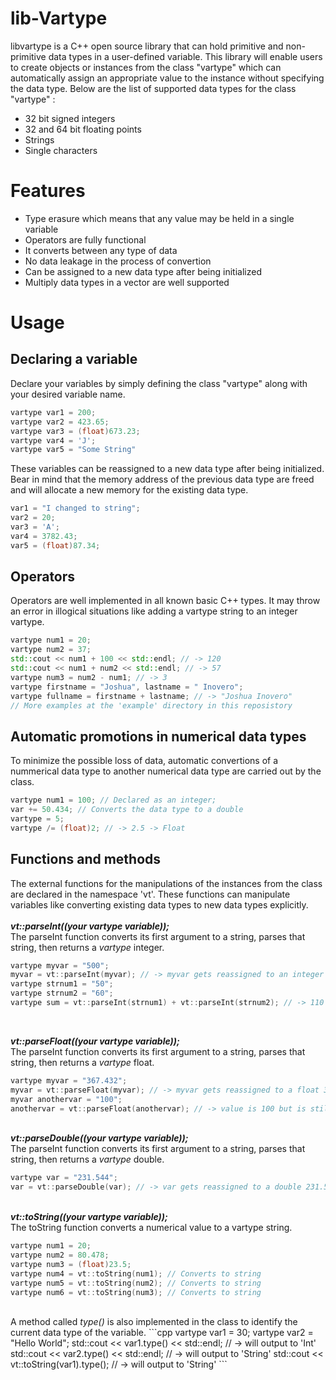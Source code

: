 # lib-Vartype #
libvartype is a C++ open source library that can hold primitive and non-primitive data types in a user-defined variable.
This library will enable users to create objects or instances from the class "vartype" which can automatically assign an
appropriate value to the instance without specifying the data type. Below are the list of supported data types for the class
"vartype" :
- 32 bit signed integers
- 32 and 64 bit floating points
- Strings
- Single characters

# Features #
- Type erasure which means that any value may be held in a single variable
- Operators are fully functional
- It converts between any type of data
- No data leakage in the process of convertion
- Can be assigned to a new data type after being initialized
- Multiply data types in a vector are well supported

# Usage #
## Declaring a variable ##
Declare your variables by simply defining the class "vartype" along with your desired variable name.
```cpp
vartype var1 = 200;
vartype var2 = 423.65;
vartype var3 = (float)673.23;
vartype var4 = 'J';
vartype var5 = "Some String"
```

These variables can be reassigned to a new data type after being initialized. Bear in mind that the memory address of
the previous data type are freed and will allocate a new memory for the existing data type.
```cpp
var1 = "I changed to string";
var2 = 20;
var3 = 'A';
var4 = 3782.43;
var5 = (float)87.34;
```

## Operators ##
Operators are well implemented in all known basic C++ types. It may throw an error in illogical situations like adding
a vartype string to an integer vartype.
```cpp
vartype num1 = 20;
vartype num2 = 37;
std::cout << num1 + 100 << std::endl; // -> 120
std::cout << num1 + num2 << std::endl; // -> 57
vartype num3 = num2 - num1; // -> 3
vartype firstname = "Joshua", lastname = " Inovero";
vartype fullname = firstname + lastname; // -> "Joshua Inovero"
// More examples at the 'example' directory in this reposistory
```

## Automatic promotions in numerical data types ##
To minimize the possible loss of data, automatic convertions of a nummerical data type to another numerical data type
are carried out by the class.
```cpp
vartype num1 = 100; // Declared as an integer;
var += 50.434; // Converts the data type to a double
vartype = 5;
vartype /= (float)2; // -> 2.5 -> Float
```

## Functions and methods ##
The external functions for the manipulations of the instances from the class are declared in the namespace 'vt'. These
functions can manipulate variables like converting existing data types to new data types explicitly.<br><br>
___vt::parseInt((your vartype variable));___<br>
The parseInt function converts its first argument to a string, parses that string, then returns a <i>vartype</i> integer.
```cpp
vartype myvar = "500";
myvar = vt::parseInt(myvar); // -> myvar gets reassigned to an integer 500
vartype strnum1 = "50";
vartype strnum2 = "60";
vartype sum = vt::parseInt(strnum1) + vt::parseInt(strnum2); // -> 110
```
<br>

___vt::parseFloat((your vartype variable));___<br>
The parseInt function converts its first argument to a string, parses that string, then returns a <i>vartype</i> float.
```cpp
vartype myvar = "367.432";
myvar = vt::parseFloat(myvar); // -> myvar gets reassigned to a float 367.432
myvar anothervar = "100";
anothervar = vt::parseFloat(anothervar); // -> value is 100 but is still a floating type number
```
<br>___vt::parseDouble((your vartype variable));___<br>
The parseInt function converts its first argument to a string, parses that string, then returns a <i>vartype</i> double.
```cpp
vartype var = "231.544";
var = vt::parseDouble(var); // -> var gets reassigned to a double 231.544
```
<br>___vt::toString((your vartype variable));___<br>
The toString function converts a numerical value to a vartype string.
```cpp
vartype num1 = 20;
vartype num2 = 80.478;
vartype num3 = (float)23.5;
vartype num4 = vt::toString(num1); // Converts to string
vartype num5 = vt::toString(num2); // Converts to string
vartype num6 = vt::toString(num3); // Converts to string
```
<br>
A method called <i>type()</i> is also implemented in the class to identify the current data type of the variable.
```cpp
vartype var1 = 30;
vartype var2 = "Hello World";
std::cout << var1.type() << std::endl; // -> will output to 'Int'
std::cout << var2.type() << std::endl; // -> will output to 'String'
std::cout << vt::toString(var1).type(); // -> will output to 'String'
```
